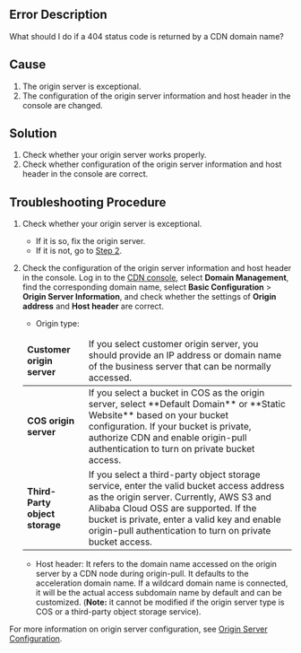 ## Error Description

 What should I do if a 404 status code is returned by a CDN domain name?



## Cause

1. The origin server is exceptional.
2. The configuration of the origin server information and host header in the console are changed.



## Solution

1. Check whether your origin server works properly.
2. Check whether configuration of the origin server information and host header in the console are correct.



## Troubleshooting Procedure

[](id:step1)

1. Check whether your origin server is exceptional.

   - If it is so, fix the origin server.
   - If it is not, go to [Step 2](#step2).
     [](id:step2)

2. Check the configuration of the origin server information and host header in the console.
   Log in to the [CDN console](https://console.cloud.tencent.com/cdn), select **Domain Management**, find the corresponding domain name, select **Basic Configuration** > **Origin Server Information**, and check whether the settings of **Origin address** and **Host header** are correct.

   - Origin type:

   <table>
   <thead>
   <tr>
   <td><strong>Customer origin server</strong></td>
   <td>If you select customer origin server, you should provide an IP address or domain name of the business server that can be normally accessed.</td>
   </tr>
   </thead>
   <tbody><tr>
   <td><strong>COS origin server</strong></td>
   <td>If you select a bucket in COS as the origin server, select **Default Domain** or **Static Website** based on your bucket configuration. If your bucket is private, authorize CDN and enable origin-pull authentication to turn on private bucket access.</td>
   </tr>
   <tr>
   <td><strong>Third-Party object storage</strong></td>
   <td>If you select a third-party object storage service, enter the valid bucket access address as the origin server. Currently, AWS S3 and Alibaba Cloud OSS are supported. If the bucket is private, enter a valid key and enable origin-pull authentication to turn on private bucket access.</td>
   </tr>
   </tbody></table>

   - Host header:
     It refers to the domain name accessed on the origin server by a CDN node during origin-pull. It defaults to the acceleration domain name. If a wildcard domain name is connected, it will be the actual access subdomain name by default and can be customized. (**Note:** it cannot be modified if the origin server type is COS or a third-party object storage service).

For more information on origin server configuration, see [Origin Server Configuration](https://intl.cloud.tencent.com/document/product/228/6289).
